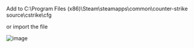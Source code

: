 Add to C:\Program Files (x86)\Steam\steamapps\common\counter-strike source\cstrike\cfg

or import the file

![image](https://github.com/z2x4/css_blacklist/assets/144192638/28e8064b-8922-4591-aaf5-2fd76f1714f0)
